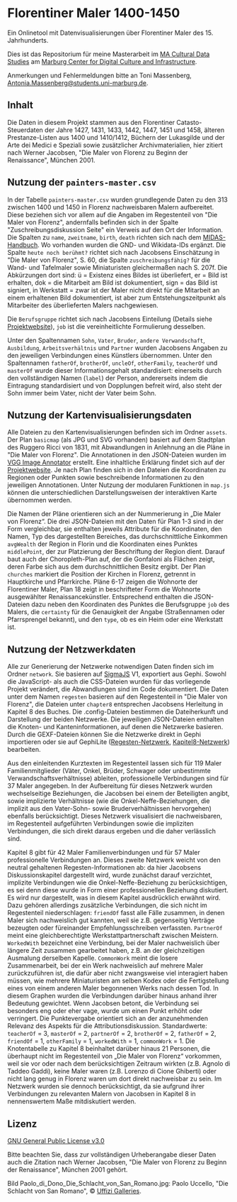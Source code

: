 # Florentiner Maler 1400-1450
Ein Onlinetool mit Datenvisualisierungen über Florentiner Maler des 15. Jahrhunderts.

Dies ist das Repositorium für meine Masterarbeit im [MA Cultural Data Studies](https://www.uni-marburg.de/de/mcdci/studium/ma-cds) am [Marburg Center for Digital Culture and Infrastructure](https://www.uni-marburg.de/de/mcdci). 

Anmerkungen und Fehlermeldungen bitte an Toni Massenberg, Antonia.Massenberg@students.uni-marburg.de.


## Inhalt
Die Daten in diesem Projekt stammen aus den Florentiner Catasto-Steuerdaten der Jahre 1427, 1431, 1433, 1442, 1447, 1451 und 1458, älteren Prestanze-Listen aus 1400 und 1410/1412, Büchern der Lukasgilde und der Arte dei Medici e Speziali sowie zusätzlicher Archivmaterialien, hier zitiert nach Werner Jacobsen, "Die Maler von Florenz zu Beginn der Renaissance", München 2001.

## Nutzung der ```painters-master.csv```
In der Tabelle ```painters-master.csv``` wurden grundlegende Daten zu den 313 zwischen 1400 und 1450 in Florenz nachweisbaren Malern aufbereitet. Diese beziehen sich vor allem auf die Angaben im Regestenteil von "Die Maler von Florenz", andernfalls befinden sich in der Spalte "Zuschreibungsdiskussion Seite" ein Verweis auf den Ort der Information.
Die Spalten zu ```name```, ```zweitname```, ```birth```, ```death``` richten sich nach dem [MIDAS-Handbuch](https://www.online.uni-marburg.de/lido/midas-lido-crm-wiki/index.php/MIDAS). Wo vorhanden wurden die GND- und Wikidata-IDs ergänzt. Die Spalte ```heute noch berühmt?``` richtet sich nach Jacobsens Einschätzung in "Die Maler von Florenz", S. 60, die Spalte ```zuschreibungsfähig?``` für die Wand- und Tafelmaler sowie Miniaturisten gleichermaßen nach S. 207f. Die Abkürzungen dort sind: ü = Existenz eines Bildes ist überliefert, er = Bild ist erhalten, dok = die Mitarbeit am Bild ist dokumentiert, sign = das Bild ist signiert, in Werkstatt = zwar ist der Maler nicht direkt für die Mitarbeit an einem erhaltenen Bild dokumentiert, ist aber zum Entstehungszeitpunkt als Mitarbeiter des überlieferten Malers nachgewiesen.

Die ```Berufsgruppe``` richtet sich nach Jacobsens Einteilung (Details siehe [Projektwebsite](https://tonimassenberg.github.io/FlorentinerMaler/index.html#grundbegriffebutton)), ```job``` ist die vereinheitlichte Formulierung desselben.

 Unter den Spaltennamen ```Sohn```, ```Vater```, ```Bruder```, ```andere Verwandschaft```, ```Ausbildung```, ```Arbeitsverhältnis``` und ```Partner``` wurden Jacobsens Angaben zu den jeweiligen Verbindungen eines Künstlers übernommen. Unter den Spaltennamen ```fatherOf```, ```brotherOf```, ```uncleOf```, ```otherFamily```, ```teacherOf``` und ```masterOf``` wurde dieser Informationsgehalt standardisiert: einerseits durch den vollständigen Namen (```label```) der Person, andererseits indem die Eintragung standardisiert und von Dopplungen befreit wird, also steht der Sohn immer beim Vater, nicht der Vater beim Sohn.

## Nutzung der Kartenvisualisierungsdaten
Alle Dateien zu den Kartenvisualisierungen befinden sich im Ordner ```assets```.
Der Plan ```basicmap``` (als JPG und SVG vorhanden) basiert auf dem Stadtplan des Ruggero Ricci von 1831, mit Abwandlungen in Anlehnung an die Pläne in "Die Maler von Florenz".
Die Annotationen in den JSON-Dateien wurden im [VGG Image Annotator](https://www.robots.ox.ac.uk/~vgg/software/via/) erstellt. Eine inhaltliche Erklärung findet sich auf der [Projektwebsite](https://tonimassenberg.github.io/FlorentinerMaler/map.html). Je nach Plan finden sich in den Dateien die Koordinaten zu Regionen oder Punkten sowie beschreibende Informationen zu den jeweiligen Annotationen. Unter Nutzung der modularen Funktionen in ```map.js``` können die unterschiedlichen Darstellungsweisen der interaktiven Karte übernommen werden. 

Die Namen der Pläne orientieren sich an der Nummerierung in „Die Maler von Florenz“. Die drei JSON-Dateien mit den Daten für Plan 1-3 sind in der Form vergleichbar, sie enthalten jeweils Attribute für die Koordinaten, den Namen, Typ des dargestellten Bereiches, das durchschnittliche Einkommen ```avgWealth``` der Region in Florin und die Koordinaten eines Punktes ```middlePoint```, der zur Platzierung der Beschriftung der Region dient. Darauf baut auch der Choropleth-Plan auf, der die Gonfaloni als Flächen zeigt, deren Farbe sich aus dem durchschnittlichen Besitz ergibt. Der Plan ```churches``` markiert die Position der Kirchen in Florenz, getrennt in Hauptkirche und Pfarrkirche.
Pläne 6-17 zeigen die Wohnorte der Florentiner Maler, Plan 18 zeigt in beschrifteter Form die Wohnorte ausgewählter Renaissancekünstler. Entsprechend enthalten die JSON-Dateien dazu neben den Koordinaten des Punktes die Berufsgruppe ```job``` des Malers, die ```certainty``` für die Genauigkeit der Angabe (Straßennamen oder Pfarrsprengel bekannt), und den ```type```, ob es ein Heim oder eine Werkstatt ist.


## Nutzung der Netzwerkdaten
Alle zur Generierung der Netzwerke notwendigen Daten finden sich im Ordner ```network```.
Sie basieren auf [SigmaJS](https://github.com/jacomyal/sigma.js/) V1, exportiert aus Gephi. Sowohl die JavaScript- als auch die CSS-Dateien wurden für das vorliegende Projekt verändert, die Abwandlungen sind im Code dokumentiert.
Die Daten unter dem Namen ```regesten``` basieren auf den Regestenteil in "Die Maler von Florenz", die Dateien unter ```chapter8``` entsprechen Jacobsens Herleitung in Kapitel 8 des Buches.
Die .config-Dateien bestimmen die Dateiherkunft und Darstellung der beiden Netzwerke. Die jeweiligen JSON-Dateien enthalten die Knoten- und Kanteninformationen, auf denen die Netzwerke basieren. Durch die GEXF-Dateien können Sie die Netzwerke direkt in Gephi importieren oder sie auf GephiLite ([Regesten-Netzwerk](https://gephi.org/gephi-lite/?gexf=https://tonimassenberg.github.io/FlorentinerMaler/network/regesten.gexf), [Kapitel8-Netzwerk](https://gephi.org/gephi-lite/?gexf=https://tonimassenberg.github.io/FlorentinerMaler/network/chapter8.gexf)) bearbeiten.

Aus den einleitenden Kurztexten im Regestenteil lassen sich für 119 Maler Familienmitglieder (Väter, Onkel, Brüder, Schwager oder unbestimmte Verwandschaftsverhältnisse) ableiten, professionelle Verbindungen sind für 37 Maler angegeben. In der Aufbereitung für dieses Netzwerk wurden wechselseitige Beziehungen, die Jacobsen bei einem der Beteiligten angibt, sowie implizierte Verhältnisse (wie die Onkel-Neffe-Beziehungen, die implizit aus den Vater-Sohn- sowie Bruderverhältnissen hervorgehen) ebenfalls berücksichtigt. Dieses Netzwerk visualisiert die nachweisbaren, im Regestenteil aufgeführten Verbindungen sowie die impliziten Verbindungen, die sich direkt daraus ergeben und die daher verlässlich sind. 

Kapitel 8 gibt für 42 Maler Familienverbindungen und für 57 Maler professionelle Verbindungen an. Dieses zweite Netzwerk weicht von den neutral gehaltenen Regesten-Informationen ab: da hier Jacobsens Diskussionskapitel dargestellt wird, wurde zunächst darauf verzichtet, implizite Verbindungen wie die Onkel-Neffe-Beziehung zu berücksichtigen, es sei denn diese wurde in Form einer professionellen Beziehung diskutiert. Es wird nur dargestellt, was in diesem Kapitel ausdrücklich erwähnt wird. Dazu gehören allerdings zusätzliche Verbindungen, die sich nicht im Regestenteil niederschlagen: ```friendOf``` fasst alle Fälle zusammen, in denen Maler sich nachweislich gut kannten, weil sie z.B. gegenseitig Verträge bezeugten oder füreinander Empfehlungsschreiben verfassten. ```PartnerOf``` meint eine gleichberechtigte Werkstattpartnerschaft zwischen Meistern. ```WorkedWith``` bezeichnet eine Verbindung, bei der Maler nachweislich über längere Zeit zusammen gearbeitet haben, z.B. an der gleichzeitigen Ausmalung derselben Kapelle. ```CommonWork``` meint die losere Zusammenarbeit, bei der ein Werk nachweislich auf mehrere Maler zurückzuführen ist, die dafür aber nicht zwangsweise viel interagiert haben müssen, wie mehrere Miniaturisten am selben Kodex oder die Fertigstellung eines von einem anderen Maler begonnenen Werks nach dessen Tod. In diesem Graphen wurden die Verbindungen darüber hinaus anhand ihrer Bedeutung gewichtet. Wenn Jacobsen betont, die Verbindung sei besonders eng oder eher vage, wurde um einen Punkt erhöht oder verringert. Die Punktevergabe orientiert sich an der anzunehmenden Relevanz des Aspekts für die Attributionsdiskussion. Standardwerte: ```teacherOf``` = 3, ```masterOf``` = 2, ```partnerOf``` = 2, ```brotherOf``` = 2, ```fatherOf``` = 2, ```friendOf``` = 1, ```otherFamily``` = 1, ```workedWith``` = 1, ```commonWork``` = 1.
Die Knotentabelle zu Kapitel 8 beinhaltet darüber hinaus 21 Personen, die überhaupt nicht im Regestenteil von „Die Maler von Florenz“ vorkommen, weil sie vor oder nach dem berücksichtigen Zeitraum wirkten (z.B. Agnolo di Taddeo Gaddi), keine Maler waren (z.B. Lorenzo di Cione Ghiberti) oder nicht lang genug in Florenz waren um dort direkt nachweisbar zu sein. Im Netzwerk wurden sie dennoch berücksichtigt, da sie aufgrund ihrer Verbindungen zu relevanten Malern von Jacobsen in Kapitel 8 in nennenswertem Maße mitdiskutiert werden. 


## Lizenz

[GNU General Public License v3.0](https://choosealicense.com/licenses/gpl-3.0/)

Bitte beachten Sie, dass zur vollständigen Urheberangabe dieser Daten auch die Zitation nach Werner Jacobsen, "Die Maler von Florenz zu Beginn der Renaissance", München 2001 gehört.

Bild Paolo_di_Dono_Die_Schlacht_von_San_Romano.jpg: Paolo Uccello, "Die Schlacht von San Romano", &copy; [Uffizi Galleries](https://www.uffizi.it/en/professional-services/wewef).
